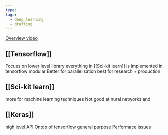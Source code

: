 ```yaml
---
type: 
tags:
  - deep_learning
  - drafting
---
```

[Overview video](https://www.youtube.com/watch?v=MDP9FfsNx60)
## [[Tensorflow]]

Focues on 
lower level library 
everything in [[Sci-kit learn]] is implemented in tensorflow
modular
Better for parallelisation
best for research + production
## [[Sci-kit learn]]

more for machine learning techniques
Not good at nural networks and 

## [[Keras]]

high level API
Ontop of tensorflow
general purpose
Performace issues


